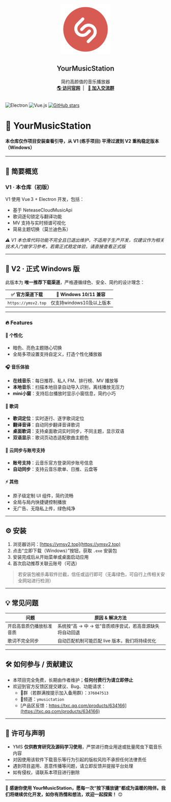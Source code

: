 <br />
<p align="center">
  <a href="https://music.qier222.com" target="blank">
    <img src="static/logo_1.png" alt="Logo" width="156" height="156">
  </a>
  <h2 align="center" style="font-weight: 600">YourMusicStation</h2>

  <p align="center">
    简约高颜值的音乐播放器
    <br />
    <a href="https://ymsv2.top/" target="_blank"><strong>🌎 访问官网</strong></a>&nbsp;&nbsp;|&nbsp;&nbsp;
    <a href="https://qm.qq.com/cgi-bin/qm/qr?k=dN8bUtQ_IZi0RcyWibFc6oqQlycidxE9&jump_from=webapi&authKey=GhAAMh0TGiVeaEXlOjEtqUAM/vqDLwaQ0MBNMLXvONrAIBCVRdAfrwiFAdp3GLxD" target="_blank"><strong>💬 加入交流群</strong></a>
    <br />
    <br />
  </p>
</p>

![Electron](https://img.shields.io/badge/-Electron-47848F?style=flat&logo=electron&logoColor=white)
![Vue.js](https://img.shields.io/badge/-Vue.js-4FC08D?style=flat&logo=vue.js&logoColor=white)
[![GitHub stars](https://img.shields.io/github/stars/kiko-love/YourMusicStation.svg)](https://github.com/kikolove/yourmusicstation-v1)


# 🎵 YourMusicStation  
#### 本仓库仅作项目安装查看引导，从 V1 (练手项目) 平滑过渡到 V2 重构稳定版本（Windows）

---

## 📘 简要概览

### V1 · 本仓库（初版）  
V1 使用 Vue 3 + Electron 开发，包括：
- 基于 NeteaseCloudMusicApi
- 歌词逐句锁定与翻译功能  
- MV 支持与实时频谱可视化  
- 简易主题切换（莫兰迪色系）

*⚠️ V1 本仓库代码功能不完全且已退出维护，不适用于生产开发，仅建议作为相关技术入门做学习参考。若需正式稳定体验，请直接查看正式版*

---

## 🌟 V2 · 正式 Windows 版

此版本为 **唯一推荐下载渠道**，严格遵循绿色、安全、简约的设计理念：

| ✅ 官方渠道下载 | 🔄 Windows 10/11 兼容 |
|----------------|------------------------|
| `https://ymsv2.top` | 仅支持windows10及以上版本 | 

---

### 🔥 Features

#### 🎨 个性化
- 暗色、亮色主题随心切换  
- 全局多项设置支持自定义，打造个性化播放器

#### 🎧 音乐体验
- **在线音乐**：每日推荐、私人 FM、排行榜、MV 播放等  
- **本地音乐**：扫描本地目录自动导入识别，离线播放无压力  
- **mini小窗**：支持后台播放时显示小窗信息，简约小巧

#### 📝 歌词
- **歌词定位**：实时逐行、逐字歌词定位
- **翻译音译**：自动同步翻译音译歌词  
- **桌面歌词**：支持桌面歌词实时同步，不同主题，显示双语
- **双语显示**：歌词页动态适配歌曲主题色

#### 🔄 云同步与账号支持
- **账号支持**：云音乐官方登录同步账号信息  
- **自动同步**：支持云音乐歌单、日推、云盘等

#### ⚡ 其他
- 原子级定制 UI 组件，简约流畅  
- 全局与局内快捷键控制播放  
- 无广告、无隐私上传，绿色纯净

---

## ⚙️ 安装

1. 浏览器访问：[https://ymsv2.top](https://ymsv2.top)  
2. 点击“立即下载（Windows）”按钮，获取 `.exe` 安装包   
3. 安装完成后从开始菜单或桌面启动应用  
4. 首次启动推荐关联云账号（可选）

> 若安装包被杀毒软件拦截，信任或运行即可（无毒绿色，可自行上传相关安全网站进行检测）

---

## 💡 常见问题

| 问题 | 原因 & 解决方法 |
|------|------------------|
| 开启高音质仍播放标准音质 | 系统按“高 → 中 → 低”音质顺序尝试，若高音源缺失将自动回退 |
| 歌词不完全同步 | 自动匹配机制可能匹配 live 版本，我们将持续优化 |

---

## 🛠 如何参与 / 贡献建议

- 本项目完全免费，长期由作者维护；**任何付费行为请立即停止**  
- 欢迎到官方反馈区提交建议、Bug、功能请求：  
  - 🐧群（若群满按提示加入备用群）：`376047513`
  - 🐧频道：`ymusictation`  
  - [产品区反馈：https://txc.qq.com/products/634166](https://txc.qq.com/products/634166)

---

## 📝 许可与声明
- YMS **仅供教育研究及源码学习使用**，严禁进行商业用途或批量爬虫下载音乐内容  
- 对因使用该软件下载音乐等行为引起的版权风险不承担任何法律责任  
- 遇到项目盗用、恶意传播等问题，请立即反馈并提报平台处理
- 如有侵权，请联系本项目进行删除

---

📣 **感谢你使用 YourMusicStation，愿每一次“按下播放键”都成为温暖的陪伴。我们将继续优化开发，如你有热情和想法，欢迎一起探索！** 😊
